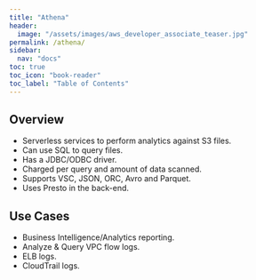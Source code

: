 ```yaml
---
title: "Athena"
header:
  image: "/assets/images/aws_developer_associate_teaser.jpg"
permalink: /athena/
sidebar:
  nav: "docs"
toc: true
toc_icon: "book-reader"
toc_label: "Table of Contents"
---
```


## Overview

- Serverless services to perform analytics against S3 files.
- Can use SQL to query files.
- Has a JDBC/ODBC driver.
- Charged per query and amount of data scanned.
- Supports VSC, JSON, ORC, Avro and Parquet.
- Uses Presto in the back-end.

## Use Cases

- Business Intelligence/Analytics reporting.
- Analyze & Query VPC flow logs.
- ELB logs.
- CloudTrail logs.
